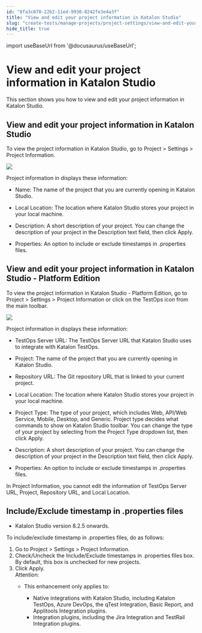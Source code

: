 ```yaml
---
id: "8fa3c070-22b2-11ed-9930-0242fe3e4a3f"
title: "View and edit your project information in Katalon Studio"
slug: "create-tests/manage-projects/project-settings/view-and-edit-your-project-information-in-katalon-studio"
hide_title: true
---
```

import useBaseUrl from '@docusaurus/useBaseUrl';


# <a id="concept-8309" class="anchor_top_offset"/><a id="ariaid-title1" class="anchor_top_offset"/>View and edit your project information in <span xmlns="http://www.w3.org/1999/xhtml" className="ph">Katalon Studio</span> 

<p xmlns="http://www.w3.org/1999/xhtml" className="p">This section shows you how to view and edit your project information in Katalon Studio.</p> 

## <a id="concept-860f874c" class="anchor_top_offset"/>View and edit your project information in <span xmlns="http://www.w3.org/1999/xhtml" className="ph">Katalon Studio</span> 

<p xmlns="http://www.w3.org/1999/xhtml" className="p">To view the project information in <span className="ph">Katalon Studio</span>, go to <span className="ph uicontrol">Project</span> &gt; <span className="ph uicontrol">Settings</span> &gt; <span className="ph uicontrol">Project Information</span>.</p> 
<p xmlns="http://www.w3.org/1999/xhtml" className="p"><img className="image" width={700} src={useBaseUrl("/6628be00-b5a9-11ed-825f-0242cfbc79b5.png")} /></p> 
<p xmlns="http://www.w3.org/1999/xhtml" className="p">Project information in displays these information:</p> 
<div xmlns="http://www.w3.org/1999/xhtml" className="p"><ul className="ul"><li className="li"><p className="p"><span className="ph uicontrol">Name</span>: The name of the project that you are currently opening in Katalon Studio.</p></li><li className="li"><p className="p"><span className="ph uicontrol">Local Location</span>: The location where Katalon Studio stores your project in your local machine.</p></li><li className="li"><p className="p"><span className="ph uicontrol">Description</span>: A short description of your project. You can change the description of your project in the <span className="ph uicontrol">Description</span> text field, then click <span className="ph uicontrol">Apply</span>.</p></li><li className="li"><p className="p"><span className="ph uicontrol">Properties</span>: An option to include or exclude timestamps in .properties files.</p></li></ul></div>

## <a id="concept-1a822743" class="anchor_top_offset"/>View and edit your project information in <span xmlns="http://www.w3.org/1999/xhtml" className="ph">Katalon Studio - Platform Edition</span> 

<p xmlns="http://www.w3.org/1999/xhtml" className="p"> To view the project information in <span className="ph">Katalon Studio - Platform Edition</span>, go to <span className="ph uicontrol">Project</span> &gt; <span className="ph uicontrol">Settings</span> &gt; <span className="ph uicontrol">Project Information</span> or click on the <span className="ph uicontrol">TestOps</span> icon from the main toolbar.</p> 
<p xmlns="http://www.w3.org/1999/xhtml" className="p"><img className="image" width={800} src={useBaseUrl("/c80e00f0-3019-11ed-9930-0242fe3e4a3f.png")} /></p> 
<p xmlns="http://www.w3.org/1999/xhtml" className="p">Project information in   displays these information:</p> 
<ul xmlns="http://www.w3.org/1999/xhtml" className="ul"><li className="li"><p className="p"><span className="ph uicontrol">TestOps Server URL</span>: The TestOps Server URL that Katalon Studio uses to integrate with Katalon TestOps.</p></li><li className="li"><p className="p"><span className="ph uicontrol">Project</span>: The name of the project that you are currently opening in Katalon Studio.</p></li><li className="li"><p className="p"><span className="ph uicontrol">Repository URL</span>: The  Git repository URL that is linked to your current project.</p></li><li className="li"><p className="p"><span className="ph uicontrol">Local Location</span>: The location where Katalon Studio stores your project in your local machine.</p></li><li className="li"><p className="p"><span className="ph uicontrol">Project Type</span>: The type of your project, which includes Web, API/Web Service, Mobile, Desktop, and Generic. Project type decides what commands to show on Katalon Studio toolbar. You can change the type of your project by selecting from the <span className="ph uicontrol">Project Type</span> dropdown list, then click <span className="ph uicontrol">Apply</span>.</p></li><li className="li"><p className="p"><span className="ph uicontrol">Description</span>: A short description of your project. You can change the description of your project in the <span className="ph uicontrol">Description</span> text field, then click <span className="ph uicontrol">Apply</span>.</p></li><li className="li"><p className="p"><span className="ph uicontrol">Properties</span>: An option to include or exclude timestamps in .properties files.</p></li></ul> 
<p xmlns="http://www.w3.org/1999/xhtml" className="p">In Project Information, you cannot edit the information of <span className="ph uicontrol">TestOps Server URL</span>, <span className="ph uicontrol">Project</span>, <span className="ph uicontrol">Repository URL</span>, and <span className="ph uicontrol">Local Location</span>.</p> 

## <a id="task-8423" class="anchor_top_offset"/>Include/Exclude timestamp in .properties files

<div xmlns="http://www.w3.org/1999/xhtml" className="section prereq p"><ul className="ul"><li className="li"><span className="ph">Katalon Studio</span> version 8.2.5 onwards.</li></ul></div>
<section xmlns="http://www.w3.org/1999/xhtml" className="section context">To include/exclude timestamp in .properties files, do as follows:</section> 
<ol xmlns="http://www.w3.org/1999/xhtml" className="ol steps"><li className="li step stepexpand"><span className="ph cmd">Go to <span className="ph uicontrol">Project</span> &gt; <span className="ph uicontrol">Settings</span> &gt; <span className="ph uicontrol">Project Information</span>.</span></li><li className="li step stepexpand"><span className="ph cmd">Check/Uncheck the <span className="ph uicontrol">Include/Exclude timestamps in .properties</span> files box. By default, this box is unchecked for new projects.</span></li><li className="li step stepexpand"><span className="ph cmd">Click <span className="ph uicontrol">Apply</span>.</span><div className="itemgroup info">       <div className="note attention note_attention"><span className="note__title">Attention:</span>          <ul className="ul"><li className="li">             <p className="p">This enhancement only applies to:</p>             <ul className="ul"><li className="li">Native integrations with <span className="ph">Katalon Studio</span>, including <span className="ph">Katalon TestOps</span>, Azure DevOps, the <span className="ph uicontrol">qTest Integration</span>, <span className="ph uicontrol">Basic Report</span>, and <span className="ph uicontrol">Applitools Integration</span> plugins.</li><li className="li">Integration plugins, including the <span className="ph uicontrol">Jira Integration</span> and <span className="ph uicontrol">TestRail Integration</span> plugins.</li></ul>           </li></ul>       </div>     </div></li></ol> 
